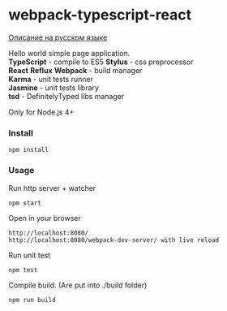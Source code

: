 # webpack-typescript-react
[Описание на русском языке](readme_ru.md)     

Hello world simple page application.  
**TypeScript** - compile to ES5
**Stylus** - css preprocessor  
**React** **Reflux**
**Webpack** - build manager  
**Karma** - unit tests runner  
**Jasmine** - unit tests library  
**tsd** - DefinitelyTyped libs manager  

Only for Node.js 4+
### Install
```
npm install
```

### Usage
Run http server + watcher
```
npm start
```

Open in your browser
```
http://localhost:8080/  
http://localhost:8080/webpack-dev-server/ with live reload
```

Run unit test
```
npm test
```

Compile build. (Are put into ./build folder)
```
npm run build
```
